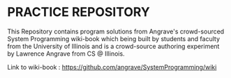 
# PRACTICE REPOSITORY
This Repository contains program solutions from Angrave's crowd-sourced System Programming wiki-book which being built by students and faculty from the University of Illinois and is a crowd-source authoring experiment by Lawrence Angrave from CS @ Illinois.

Link to wiki-book : https://github.com/angrave/SystemProgramming/wiki